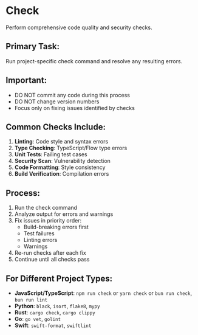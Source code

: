 # Check

Perform comprehensive code quality and security checks.

## Primary Task:
Run project-specific check command and resolve any resulting errors.

## Important:
- DO NOT commit any code during this process
- DO NOT change version numbers
- Focus only on fixing issues identified by checks

## Common Checks Include:
1. **Linting**: Code style and syntax errors
2. **Type Checking**: TypeScript/Flow type errors
3. **Unit Tests**: Failing test cases
4. **Security Scan**: Vulnerability detection
5. **Code Formatting**: Style consistency
6. **Build Verification**: Compilation errors

## Process:
1. Run the check command
2. Analyze output for errors and warnings
3. Fix issues in priority order:
   - Build-breaking errors first
   - Test failures
   - Linting errors
   - Warnings
4. Re-run checks after each fix
5. Continue until all checks pass

## For Different Project Types:
- **JavaScript/TypeScript**: `npm run check` or `yarn check` or `bun run check`, `bun run lint`
- **Python**: `black`, `isort`, `flake8`, `mypy`
- **Rust**: `cargo check`, `cargo clippy`
- **Go**: `go vet`, `golint`
- **Swift**: `swift-format`, `swiftlint`
